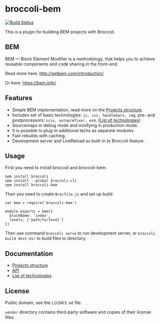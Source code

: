 # broccoli-bem

[![Build Status](https://travis-ci.org/sunflowerdeath/broccoli-bem.svg?branch=master)](https://travis-ci.org/sunflowerdeath/broccoli-bem)

This is a plugin for building BEM projects with Broccoli.

## BEM

BEM — Block Element Modifier is a methodology,
that helps you to achieve reusable components and code sharing in the front-end.

Read more here:
http://getbem.com/introduction/

Or here:
https://bem.info/

## Features

* Simple BEM implementation, read more on the 
	[Projects structure](https://github.com/sunflowerdeath/broccoli-bem/blob/master/docs/projects.md).
* Includes set of basic technologies: `js, css, handlebars, img`;
	pre- and postprocessors: `scss, autoprefixer, es6`.
	([List of technologies](https://github.com/sunflowerdeath/broccoli-bem/blob/master/docs/techs.md))
* Sourcemaps in debug mode and minifying in production mode.
* It is possible to plug-in additional techs as separate modules.
* Fast rebuilds with caching.
* Development server and LiveReload as built-in to Broccoli feature.

## Usage

First you need to install broccoli and broccoli-bem:

```
npm install broccoli
npm install --global broccoli-cli
npm install broccoli-bem
```

Then you need to create `Brocfile.js` and set up build:

```
var bem = require('broccoli-bem')

module.exports = bem({
  blockName: 'index',
  levels: ['path/to/level']
})
```

Then use command `broccoli serve` to run development server,
or `broccoli build dest-dir` to build files to directory.

## Documentation

* [Projects structure](https://github.com/sunflowerdeath/broccoli-bem/blob/master/docs/projects.md)
* [API](https://github.com/sunflowerdeath/broccoli-bem/blob/master/docs/api.md)
* [List of technologies](https://github.com/sunflowerdeath/broccoli-bem/blob/master/docs/techs.md)

## License

Public domain, see the `LICENCE.md` file.

`vendor` directory contains third-party software and copies of their license files.
